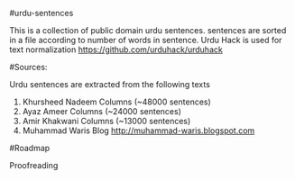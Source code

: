 #urdu-sentences

This is a collection of public domain urdu sentences. sentences are sorted in a file according to number of words in sentence.
Urdu Hack is used for text normalization https://github.com/urduhack/urduhack

#Sources:

Urdu sentences are extracted from the following texts
1. Khursheed Nadeem Columns (~48000 sentences)
2. Ayaz Ameer Columns (~24000 sentences)
4. Amir Khakwani Columns (~13000 sentences)
3. Muhammad Waris Blog http://muhammad-waris.blogspot.com

#Roadmap

Proofreading
